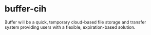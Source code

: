 # buffer-cih
Buffer will be a quick, temporary cloud-based file storage and transfer system providing users with a flexible, expiration-based solution.

